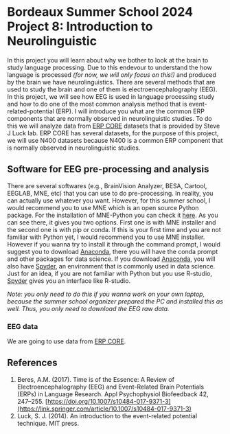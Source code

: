 # Bordeaux Summer School 2024 <br/> Project 8: Introduction to Neurolinguistic

In this project you will learn about why we bother to look at the brain to study language processing. 
Due to this endevour to understand the how language is processed *(for now, we will only focus on this!)*  and produced by the brain we have neurolinguistics.
There are several methods that are used to study the brain and one of them is electroencephalography (EEG). 
In this project, we will see how EEG is used in language processing study and how to do one of the most common analysis method that is event-related-potential (ERP). 
I will introduce you what are the common ERP components that are normally observed in neurolinguistic studies. 
To do this we will analyze data from [ERP CORE](https://erpinfo.org/erp-core) datasets that is provided by Steve J Luck lab. 
ERP CORE has several datasets, for the purpose of this project, we will use N400 datasets because N400 is a common ERP component that is normally observed in neurolinguistic studies.  

## Software for EEG pre-processing and analysis
There are several softwares (e.g., BrainVision Analyzer, BESA, Cartool, EEGLAB, MNE, etc) that you can use to do pre-processing. In reality, you can actually use whatever you want. However, for this summer school, I would recommend you to use MNE which is an open source Python package. 
For the installation of MNE-Python you can check it [here](https://mne.tools/stable/install/index.html). As you can see there, it gives you two options. 
First one is with MNE installer and the second one is with pip or conda. If this is your first time and you are not familiar with Python yet, I would recommend you to use MNE installer. 
However if you wanna try to install it through the command prompt, I would suggest you to download [Anaconda](https://www.anaconda.com/download), there you will have the conda prompt and other packages for data science. 
If you download [Anaconda](https://www.anaconda.com/download), you will also have [Spyder](https://www.spyder-ide.org/), an environment that is commonly used in data science. Just for an idea, if you are not
familiar with Python but you use R-studio, [Spyder](https://www.spyder-ide.org/) gives you an interface like R-studio. 

*Note: you only need to do this if you wanna work on your own laptop, because the summer school organizer prepared the PC and installed this as well. Thus, you only need to download the EEG raw data.*

### EEG data
We are going to use data from  [ERP CORE](https://erpinfo.org/erp-core).  

## References 
1. Beres, A.M. (2017). Time is of the Essence: A Review of Electroencephalography (EEG) and Event-Related Brain Potentials (ERPs) in Language Research. Appl Psychophysiol Biofeedback 42, 247–255. [https://doi.org/10.1007/s10484-017-9371-3](https://link.springer.com/article/10.1007/s10484-017-9371-3)
2. Luck, S. J. (2014). An introduction to the event-related potential technique. MIT press.
